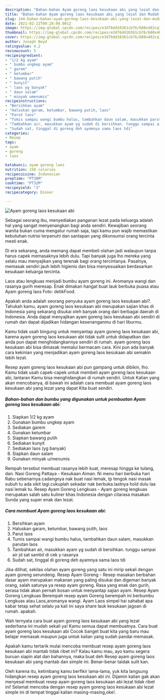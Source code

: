 ```yaml
---
description: "Bahan-bahan Ayam goreng laos kesukaan abi yang lezat dan Mudah Dibuat"
title: "Bahan-bahan Ayam goreng laos kesukaan abi yang lezat dan Mudah Dibuat"
slug: 144-bahan-bahan-ayam-goreng-laos-kesukaan-abi-yang-lezat-dan-mudah-dibuat
date: 2021-02-22T00:28:09.001Z
image: https://img-global.cpcdn.com/recipes/e3d76dd10361cb76/680x482cq70/ayam-goreng-laos-kesukaan-abi-foto-resep-utama.jpg
thumbnail: https://img-global.cpcdn.com/recipes/e3d76dd10361cb76/680x482cq70/ayam-goreng-laos-kesukaan-abi-foto-resep-utama.jpg
cover: https://img-global.cpcdn.com/recipes/e3d76dd10361cb76/680x482cq70/ayam-goreng-laos-kesukaan-abi-foto-resep-utama.jpg
author: Joseph Boyd
ratingvalue: 4.2
reviewcount: 5
recipeingredient:
- "1/2 kg ayam"
- " bumbu ungkep ayam"
- " garem"
- " ketumbar"
- " bawang putih"
- " kunyit"
- " laos yg banyak"
- " daun salam"
- " minyak umenumis"
recipeinstructions:
- "Bersihkan ayam"
- "Haluskan garam, ketumbar, bawang putih, laos"
- "Parut laos"
- "Tumis sampai wangi bumbu halus, tambahkan daun salam, masukkan parutan laos"
- "Tambahkan air, masukkan ayam yg sudah di bersihkan. tunggu sampai air jd sat sambil di cek y rasanya"
- "Sudah sat, tinggal di goreng deh ayamnya sama laos tdi"
categories:
- Resep
tags:
- ayam
- goreng
- laos

katakunci: ayam goreng laos 
nutrition: 158 calories
recipecuisine: Indonesian
preptime: "PT38M"
cooktime: "PT32M"
recipeyield: "3"
recipecategory: Dinner

---
```



![Ayam goreng laos kesukaan abi](https://img-global.cpcdn.com/recipes/e3d76dd10361cb76/680x482cq70/ayam-goreng-laos-kesukaan-abi-foto-resep-utama.jpg)

Sebagai seorang ibu, menyediakan panganan lezat pada keluarga adalah hal yang sangat menyenangkan bagi anda sendiri. Kewajiban seorang  wanita bukan cuma mengatur rumah saja, tapi kamu pun wajib memastikan kebutuhan nutrisi terpenuhi dan santapan yang dikonsumsi orang tercinta mesti enak.

Di era  sekarang, anda memang dapat membeli olahan jadi walaupun tanpa harus capek memasaknya lebih dulu. Tapi banyak juga lho mereka yang selalu mau menyajikan yang terenak bagi orang tercintanya. Pasalnya, memasak sendiri jauh lebih higienis dan bisa menyesuaikan berdasarkan kesukaan keluarga tercinta. 

Laos atau lengkuas menjadi bumbu ayam goreng ini. Aromanya wangi dan rasanya gurih meresap. Enak dimakan hangat buat lauk berbuka puasa atau Ayam goreng laos Foto: detikFood.

Apakah anda adalah seorang penyuka ayam goreng laos kesukaan abi?. Tahukah kamu, ayam goreng laos kesukaan abi merupakan sajian khas di Indonesia yang sekarang disukai oleh banyak orang dari berbagai daerah di Indonesia. Anda dapat menyajikan ayam goreng laos kesukaan abi sendiri di rumah dan dapat dijadikan hidangan kesenanganmu di hari liburmu.

Kamu tidak usah bingung untuk menyantap ayam goreng laos kesukaan abi, karena ayam goreng laos kesukaan abi tidak sulit untuk didapatkan dan anda pun dapat menghidangkannya sendiri di rumah. ayam goreng laos kesukaan abi bisa dimasak memalui bermacam cara. Kini pun ada banyak cara kekinian yang menjadikan ayam goreng laos kesukaan abi semakin lebih lezat.

Resep ayam goreng laos kesukaan abi pun gampang untuk dibikin, lho. Kamu tidak usah capek-capek untuk membeli ayam goreng laos kesukaan abi, lantaran Kamu bisa menghidangkan di rumah sendiri. Untuk Kalian yang akan mencobanya, di bawah ini adalah cara membuat ayam goreng laos kesukaan abi yang lezat yang dapat Kita buat sendiri.

<!--inarticleads1-->

##### Bahan-bahan dan bumbu yang digunakan untuk pembuatan Ayam goreng laos kesukaan abi:

1. Siapkan 1/2 kg ayam
1. Gunakan  bumbu ungkep ayam
1. Sediakan  garem
1. Gunakan  ketumbar
1. Siapkan  bawang putih
1. Sediakan  kunyit
1. Sediakan  laos (yg banyak)
1. Siapkan  daun salam
1. Gunakan  minyak u/menumis


Rempah tersebut membuat rasanya lebih kuat, meresap hingga ke tulang, dan. Nasi Goreng Pattaya - Kesukaan Aiman. Ni menu hari berbuka hari Rabu sebenarnya.cadangnya nak buat nasi lemak, tp tengok nasi masak subuh tu ada sikit lagi.cukuplah sekadar nak berbuka.lastnya hold dulu laa nasi lemak tu. Resep Ayam Goreng Lengkuas - Ayam goreng lengkuas merupakan salah satu kuliner khas Indonesia dengan citarasa masakan Sunda yang super enak dan lezat. 

<!--inarticleads2-->

##### Cara membuat Ayam goreng laos kesukaan abi:

1. Bersihkan ayam
1. Haluskan garam, ketumbar, bawang putih, laos
1. Parut laos
1. Tumis sampai wangi bumbu halus, tambahkan daun salam, masukkan parutan laos
1. Tambahkan air, masukkan ayam yg sudah di bersihkan. tunggu sampai air jd sat sambil di cek y rasanya
1. Sudah sat, tinggal di goreng deh ayamnya sama laos tdi


Jika dilihat, sekilas olahan ayam goreng yang satu ini mirip sekali dengan ayam goreng serundeng. Resep Ayam Goreng - Resep masakan berbahan dasar ayam merupakan makanan yang paling disukai dan digemari banyak orang, salah satunya ya resep ayam goreng. Rasa yang enak dan gurih, serasa tidak akan pernah bosan untuk menyantap sajian ayam. Resep Ayam Goreng Lengkuas Berempah resep ayam Goreng berempah ini berbumbu Lengkuas atau Laos,aromanya wangi. Ayam Laos simpel hai sahabat apa kabar tetap sehat selalu ya kali ini saya share lauk kesukaan jagoan di rumah. apakah. 

Wah ternyata cara buat ayam goreng laos kesukaan abi yang lezat sederhana ini mudah sekali ya! Kamu semua dapat membuatnya. Cara buat ayam goreng laos kesukaan abi Cocok banget buat kita yang baru mau belajar memasak maupun juga untuk kalian yang sudah pandai memasak.

Apakah kamu tertarik mulai mencoba membuat resep ayam goreng laos kesukaan abi mantab tidak ribet ini? Kalau kamu mau, ayo kamu segera buruan siapin alat dan bahannya, maka buat deh Resep ayam goreng laos kesukaan abi yang mantab dan simple ini. Benar-benar taidak sulit kan. 

Oleh karena itu, ketimbang kamu berfikir lama-lama, yuk kita langsung hidangkan resep ayam goreng laos kesukaan abi ini. Dijamin kalian gak akan menyesal membuat resep ayam goreng laos kesukaan abi lezat tidak ribet ini! Selamat mencoba dengan resep ayam goreng laos kesukaan abi lezat simple ini di tempat tinggal kalian masing-masing,oke!.

